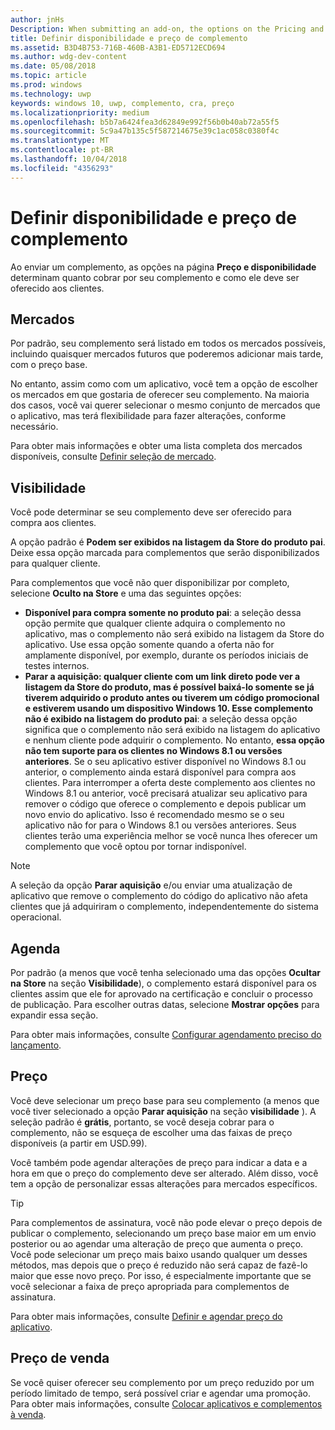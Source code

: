 ```yaml
---
author: jnHs
Description: When submitting an add-on, the options on the Pricing and availability page determine what to charge for your add-on and how it should be offered to customers.
title: Definir disponibilidade e preço de complemento
ms.assetid: B3D4B753-716B-460B-A3B1-ED5712ECD694
ms.author: wdg-dev-content
ms.date: 05/08/2018
ms.topic: article
ms.prod: windows
ms.technology: uwp
keywords: windows 10, uwp, complemento, cra, preço
ms.localizationpriority: medium
ms.openlocfilehash: b5b7a6424fea3d62849e992f56b0b40ab72a55f5
ms.sourcegitcommit: 5c9a47b135c5f587214675e39c1ac058c0380f4c
ms.translationtype: MT
ms.contentlocale: pt-BR
ms.lasthandoff: 10/04/2018
ms.locfileid: "4356293"
---
```

# <a name="set-add-on-pricing-and-availability"></a>Definir disponibilidade e preço de complemento


Ao enviar um complemento, as opções na página **Preço e disponibilidade** determinam quanto cobrar por seu complemento e como ele deve ser oferecido aos clientes.

## <a name="markets"></a>Mercados

Por padrão, seu complemento será listado em todos os mercados possíveis, incluindo quaisquer mercados futuros que poderemos adicionar mais tarde, com o preço base.

No entanto, assim como com um aplicativo, você tem a opção de escolher os mercados em que gostaria de oferecer seu complemento. Na maioria dos casos, você vai querer selecionar o mesmo conjunto de mercados que o aplicativo, mas terá flexibilidade para fazer alterações, conforme necessário. 

Para obter mais informações e obter uma lista completa dos mercados disponíveis, consulte [Definir seleção de mercado](define-pricing-and-market-selection.md).

## <a name="visibility"></a>Visibilidade

Você pode determinar se seu complemento deve ser oferecido para compra aos clientes. 

A opção padrão é **Podem ser exibidos na listagem da Store do produto pai**. Deixe essa opção marcada para complementos que serão disponibilizados para qualquer cliente. 

Para complementos que você não quer disponibilizar por completo, selecione **Oculto na Store** e uma das seguintes opções:

-   **Disponível para compra somente no produto pai**: a seleção dessa opção permite que qualquer cliente adquira o complemento no aplicativo, mas o complemento não será exibido na listagem da Store do aplicativo. Use essa opção somente quando a oferta não for amplamente disponível, por exemplo, durante os períodos iniciais de testes internos.
-   **Parar a aquisição: qualquer cliente com um link direto pode ver a listagem da Store do produto, mas é possível baixá-lo somente se já tiverem adquirido o produto antes ou tiverem um código promocional e estiverem usando um dispositivo Windows 10. Esse complemento não é exibido na listagem do produto pai**: a seleção dessa opção significa que o complemento não será exibido na listagem do aplicativo e nenhum cliente pode adquirir o complemento. No entanto, **essa opção não tem suporte para os clientes no Windows 8.1 ou versões anteriores**. Se o seu aplicativo estiver disponível no Windows 8.1 ou anterior, o complemento ainda estará disponível para compra aos clientes. Para interromper a oferta deste complemento aos clientes no Windows 8.1 ou anterior, você precisará atualizar seu aplicativo para remover o código que oferece o complemento e depois publicar um novo envio do aplicativo. Isso é recomendado mesmo se o seu aplicativo não for para o Windows 8.1 ou versões anteriores. Seus clientes terão uma experiência melhor se você nunca lhes oferecer um complemento que você optou por tornar indisponível.
    
 > [!NOTE] 
 > A seleção da opção **Parar aquisição** e/ou enviar uma atualização de aplicativo que remove o complemento do código do aplicativo não afeta clientes que já adquiriram o complemento, independentemente do sistema operacional.


## <a name="schedule"></a>Agenda

Por padrão (a menos que você tenha selecionado uma das opções **Ocultar na Store** na seção **Visibilidade**), o complemento estará disponível para os clientes assim que ele for aprovado na certificação e concluir o processo de publicação. Para escolher outras datas, selecione **Mostrar opções** para expandir essa seção. 

Para obter mais informações, consulte [Configurar agendamento preciso do lançamento](configure-precise-release-scheduling.md).


## <a name="pricing"></a>Preço

Você deve selecionar um preço base para seu complemento (a menos que você tiver selecionado a opção **Parar aquisição** na seção **visibilidade** ). A seleção padrão é **grátis**, portanto, se você deseja cobrar para o complemento, não se esqueça de escolher uma das faixas de preço disponíveis (a partir em USD.99).

Você também pode agendar alterações de preço para indicar a data e a hora em que o preço do complemento deve ser alterado. Além disso, você tem a opção de personalizar essas alterações para mercados específicos. 

> [!TIP]
> Para complementos de assinatura, você não pode elevar o preço depois de publicar o complemento, selecionando um preço base maior em um envio posterior ou ao agendar uma alteração de preço que aumenta o preço. Você pode selecionar um preço mais baixo usando qualquer um desses métodos, mas depois que o preço é reduzido não será capaz de fazê-lo maior que esse novo preço. Por isso, é especialmente importante que se você selecionar a faixa de preço apropriada para complementos de assinatura. 

Para obter mais informações, consulte [Definir e agendar preço do aplicativo](set-and-schedule-app-pricing.md).


## <a name="sale-pricing"></a>Preço de venda

Se você quiser oferecer seu complemento por um preço reduzido por um período limitado de tempo, será possível criar e agendar uma promoção. Para obter mais informações, consulte [Colocar aplicativos e complementos à venda](put-apps-and-add-ons-on-sale.md).



